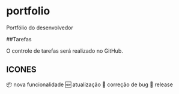 # portfolio
Portfólio do desenvolvedor

##Tarefas

O controle de tarefas será realizado no GitHub.

## ICONES
:package: nova funcionalidade
:new: atualização
:bug: correção de bug
:checkered_flag: release